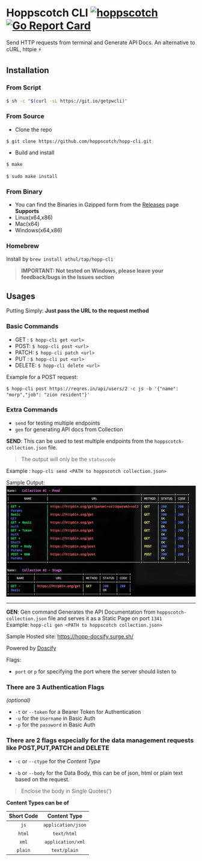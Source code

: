 # Hoppscotch CLI [![hoppscotch](https://img.shields.io/badge/Made_for-Hoppscotch-hex_color_code?logo=Postwoman)](https://hoppscotch.io) [![Go Report Card](https://goreportcard.com/badge/github.com/athul/pwcli)](https://goreportcard.com/report/github.com/athul/pwcli)

Send HTTP requests from terminal and Generate API Docs. An alternative to cURL, httpie ⚡️

## Installation

### From Script

```bash
$ sh -c "$(curl -sL https://git.io/getpwcli)"
```

### From Source

- Clone the repo

```
$ git clone https://github.com/hoppscotch/hopp-cli.git
```

- Build and install

```
$ make

$ sudo make install
```

### From Binary

- You can find the Binaries in Gzipped form from the [Releases](https://github.com/athul/pwcli/releases) page  
  **Supports**
- Linux(x64,x86)
- Mac(x64)
- Windows(x64,x86)

### Homebrew

Install by `brew install athul/tap/hopp-cli`

> **IMPORTANT: Not tested on Windows, please leave your feedback/bugs in the Issues section**

## Usages

Putting Simply: **Just pass the URL to the request method**

### Basic Commands

- GET : `$ hopp-cli get <url> `
- POST: `$ hopp-cli post <url> `
- PATCH: `$ hopp-cli patch <url>`
- PUT : `$ hopp-cli put <url>`
- DELETE: `$ hopp-cli delete <url>`

Example for a POST request:

```shell
$ hopp-cli post https://reqres.in/api/users/2 -c js -b '{"name": "morp","job": "zion resident"}'

```

### Extra Commands

- `send` for testing multiple endpoints
- `gen` for generating API docs from Collection

**SEND**: This can be used to test multiple endpoints from the `hoppscotch-collection.json` file.

> The output will only be the `statuscode`

Example : `hopp-cli send <PATH to hoppscotch collection.json>`  

Sample Output:
![](/assets/send.png)

---

**GEN**: Gen command Generates the API Documentation from  `hoppscotch-collection.json` file and serves it as a Static Page on port `1341`  
Example: `hopp-cli gen <PATH to hoppscotch collection.json>`

Sample Hosted site: https://hopp-docsify.surge.sh/

Powered by [Doscify](https://docsify.js.org)

Flags:

- `port` or `p` for specifying the port where the server should listen to

### There are 3 Authentication Flags

_(optional)_

- `-t` or `--token` for a Bearer Token for Authentication
- `-u` for the `Username` in Basic Auth
- `-p` for the `password` in Basic Auth

### There are 2 flags especially for the data management requests like POST,PUT,PATCH and DELETE

- `-c` or `--ctype` for the _Content Type_

- `-b` or `--body` for the Data Body, this can be of json, html or plain text based on the request.

> Enclose the body in Single Quotes(\')

**Content Types can be of**  

|Short Code|Content Type|
|:---:|:---:|
|`js`|`application/json`|
|`html`|`text/html`|
|`xml`|`application/xml`|
|`plain`|`text/plain`|
